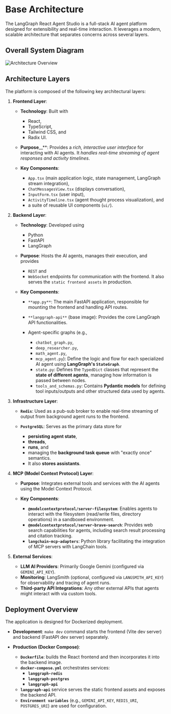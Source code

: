 # Base Architecture

The LangGraph React Agent Studio is a full-stack AI agent platform designed for extensibility and real-time interaction. It leverages a modern, scalable architecture that separates concerns across several layers.

## Overall System Diagram

![Architecture Overview](../../architecture.png)

## Architecture Layers

The platform is composed of the following key architectural layers:

1. **Frontend Layer**:

   * **Technology**: Built with

      * React,
      * TypeScript,
      * Tailwind CSS, and
      * Radix UI.

   * __Purpose____**: Provides a _rich, interactive user interface_ for interacting with AI agents. It _handles real-time streaming of agent responses and activity timelines_.
   * **Key Components**:

      * `App.tsx` (main application logic, state management, LangGraph stream integration),
      * `ChatMessagesView.tsx` (displays conversation),
      * `InputForm.tsx` (user input),
      * `ActivityTimeline.tsx` (agent thought process visualization), and
      * a suite of reusable UI components (`ui/`).

2. **Backend Layer**:

   * **Technology**: Developed using

      * Python
      * FastAPI
      * LangGraph

   * **Purpose**: Hosts the AI agents, manages their execution, and provides

      * `REST` and
      * `WebSocket`
         endpoints for communication with the frontend. It also serves the `static frontend assets` in production.

   * **Key Components**:

      * `**app.py**`: The main FastAPI application, responsible for mounting the frontend and handling API routes.
      * `**langgraph-api**` (base image): Provides the core LangGraph API functionalities.
      * Agent-specific graphs (e.g.,

         * `chatbot_graph.py`,
         * `deep_researcher.py`,
         * `math_agent.py`,
         * `mcp_agent.py`): Define the logic and flow for each specialized AI agent using __LangGraph's `StateGraph`__.
         * `state.py`: Defines the `TypedDict` classes that represent the **state of different agents**, managing how information is passed between nodes.
         * `tools_and_schemas.py`: Contains **Pydantic models** for defining tool inputs/outputs and other structured data used by agents.

3. **Infrastructure Layer**:

   * **`Redis`**: Used as a pub-sub broker to enable real-time streaming of output from background agent runs to the frontend.
   * **`PostgreSQL`**: Serves as the primary data store for 
   
      * **persisting agent state**,
      * **threads**,
      * **runs**, and
      * managing the **background task queue** with "exactly once" semantics.
      * It also **stores assistants**.

4. **MCP (Model Context Protocol) Layer**:

   * **Purpose**: Integrates external tools and services with the AI agents using the Model Context Protocol.
   * **Key Components**:

      * **`@modelcontextprotocol/server-filesystem`**: Enables agents to interact with the filesystem (read/write files, directory operations) in a sandboxed environment.
      * **`@modelcontextprotocol/server-brave-search`**: Provides web search capabilities for agents, including search result processing and citation tracking.
      * **`langchain-mcp-adapters`**: Python library facilitating the integration of MCP servers with LangChain tools.

5. **External Services**:

   * __LLM AI Providers__: Primarily Google Gemini (configured via `GEMINI_API_KEY`).
   * __Monitoring__: LangSmith (optional, configured via `LANGSMITH_API_KEY`) for observability and tracing of agent runs.
   * **Third-party API Integrations**: Any other external APIs that agents might interact with via custom tools.

## Deployment Overview

The application is designed for Dockerized deployment.

* **Development**: `make dev` command starts the frontend (Vite dev server) and backend (FastAPI dev server) separately.
* **Production (Docker Compose)**:

   * **`Dockerfile`**: builds the React frontend and then incorporates it into the backend image.
   * **`docker-compose.yml`** orchestrates services:
      * **`langgraph-redis`**
      * **`langgraph-postgres`**
      * **`langgraph-api`**
   * **`langgraph-api`** service serves the static frontend assets and exposes the backend API.
   * **`Environment variables`** (e.g., `GEMINI_API_KEY`, `REDIS_URI`, `POSTGRES_URI`) are used for configuration.

